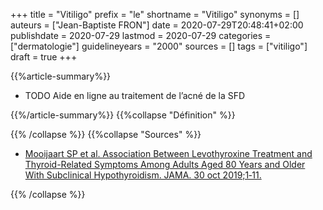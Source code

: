 +++
title = "Vitiligo"
prefix = "le"
shortname = "Vitiligo"
synonyms = []
auteurs = ["Jean-Baptiste FRON"]
date = 2020-07-29T20:48:41+02:00
publishdate = 2020-07-29
lastmod = 2020-07-29
categories = ["dermatologie"]
guidelineyears = "2000"
sources = []
tags = ["vitiligo"]
draft = true
+++

{{%article-summary%}}

- TODO Aide en ligne au traitement de l’acné de la SFD

{{%/article-summary%}}
{{%collapse "Définition" %}}


{{% /collapse %}}
{{%collapse "Sources" %}}

- [Mooijaart SP et al. Association Between Levothyroxine Treatment and Thyroid-Related Symptoms Among Adults Aged 80 Years and Older With Subclinical Hypothyroidism. JAMA. 30 oct 2019;1‑11.](https://jamanetwork.com/journals/jama/fullarticle/2753909)

{{% /collapse %}}
